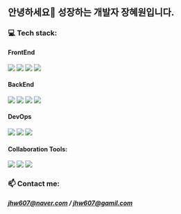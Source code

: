 ## 안녕하세요👋 성장하는 개발자 장혜원입니다.

<!--
**jhw607/jhw607** is a ✨ _special_ ✨ repository because its `README.md` (this file) appears on your GitHub profile.

Here are some ideas to get you started:

- 🔭 I’m currently working on ...
- 🌱 I’m currently learning ...
- 👯 I’m looking to collaborate on ...
- 🤔 I’m looking for help with ...
- 💬 Ask me about ...
- 📫 How to reach me: ...
- 😄 Pronouns: ...
- ⚡ Fun fact: ...
-->

<!-- [![Anurag's GitHub stats](https://github-readme-stats.vercel.app/api?username=jhw607)](https://github.com/jhw607/github-readme-stats) -->

<!-- [![Top Langs](https://github-readme-stats.vercel.app/api/top-langs/?username=jhw607)](https://github.com/jhw607/github-readme-stats) -->

### 💻 Tech stack:
#### FrontEnd
![](https://img.shields.io/badge/Javascript-F7DF1E?style=flat-square&logo=Javascript&logoColor=black) 
![](https://img.shields.io/badge/HTML5-E34F26?style=flat-square&logo=HTML5&logoColor=white) 
![](https://img.shields.io/badge/CSS3-1572B6?style=flat-square&logo=CSS3&logoColor=white)
![](https://img.shields.io/badge/Unity-FFFFFF?style=flat-square&logo=Unity&logoColor=black) 
#### BackEnd
![](https://img.shields.io/badge/node.js-339933?style=flat-square&logo=Node.js&logoColor=white) 
![](https://img.shields.io/badge/express-000000??style=flat-square&logo=express&logoColor=white) 
![](https://img.shields.io/badge/Python-3776AB?style=flat-square&logo=Python&logoColor=white) 
![](https://img.shields.io/badge/C-A8B9CC?style=flat-square&logo=C&logoColor=black) 
#### DevOps
![](https://img.shields.io/badge/mysql-4479A1?style=flat-square&logo=mysql&logoColor=white) 
![](https://img.shields.io/badge/mongoDB-47A248?style=flat-square&logo=MongoDB&logoColor=white) 
![](https://img.shields.io/badge/amazonaws-232F3E?style=flat-square&logo=amazonaws&logoColor=white) 
#### Collaboration Tools:
![](https://img.shields.io/badge/github-181717?style=flat-square&logo=github&logoColor=white) 
![](https://img.shields.io/badge/notion-000000?style=flat-square&logo=notion&logoColor=white) 
![](https://img.shields.io/badge/Slack-4A154B?style=flat-square&logo=Slack&logoColor=white)


### 📫 Contact me:
##### jhw607@naver.com / jhw607@gamil.com

